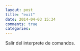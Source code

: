 ```yaml
---
layout: post
title: "exit"
date: 2014-04-03 15:34
comments: true
categories: 
---
```

Salir del interprete de comandos.

